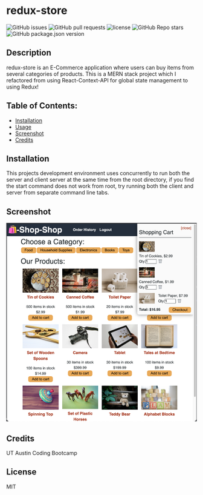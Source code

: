 
# redux-store

![GitHub issues](https://img.shields.io/github/issues/CaseyDeriso/redux-store) ![GitHub pull requests](https://img.shields.io/github/issues-pr/CaseyDeriso/redux-store) ![license](https://img.shields.io/github/license/CaseyDeriso/redux-store) ![GitHub Repo stars](https://img.shields.io/github/stars/CaseyDeriso/redux-store?style=social) ![GitHub package.json version](https://img.shields.io/github/package-json/v/CaseyDeriso/redux-store)

## Description

redux-store is an E-Commerce application where users can buy items from several categories of products. This is a MERN stack project which I refactored from using React-Context-API for global state management to using Redux!

## Table of Contents:
* [Installation](#installation)
* [Usage](#usage)
* [Screenshot](#screenshot)
* [Credits](#credits)


## Installation 

This projects development environment uses concurrently to run both the server and client server at the same time from the root directory, if you find the start command does not work from root, try running both the client and server from separate command line tabs. 


## Screenshot
![Screenshot of Application](./photos/screenshot.png)
      

## Credits

UT Austin Coding Bootcamp

## License 

MIT
